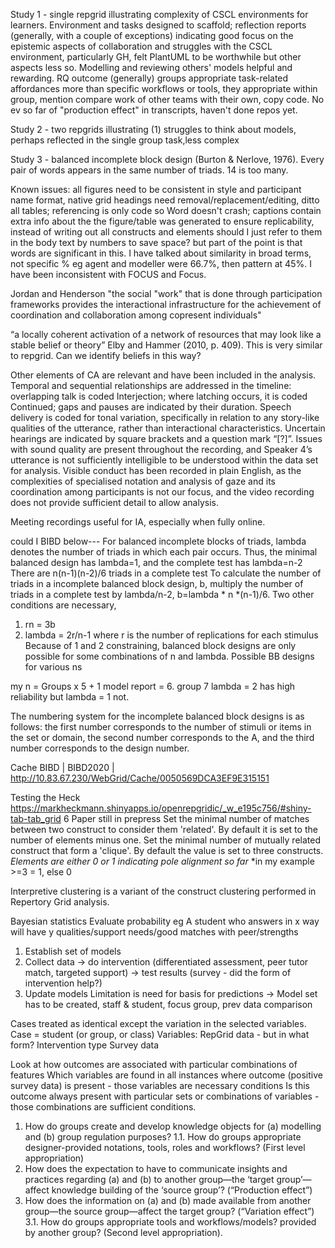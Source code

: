 
Study 1 - single repgrid illustrating complexity of CSCL environments for learners. Environment and tasks designed to scaffold; reflection reports (generally, with a couple of exceptions) indicating good focus on the epistemic aspects of collaboration and struggles with the CSCL environment, particularly GH, felt PlantUML to be worthwhile but other aspects less so. Modelling and reviewing others' models helpful and rewarding. RQ outcome (generally) groups appropriate task-related affordances more than specific workflows or tools, they appropriate within group, mention compare work of other teams with their own, copy code. No ev so far of "production effect" in transcripts, haven't done repos yet.

Study 2 - two repgrids illustrating (1) struggles to think about models, perhaps reflected in the single group task,less complex

Study 3 - balanced incomplete block design (Burton & Nerlove, 1976). Every pair of words appears in the same number of triads. 14 is too many.

Known issues: all figures need to be consistent in style and participant name format, native grid headings need removal/replacement/editing, ditto all tables; referencing is only code so Word doesn't crash; captions contain extra info about the the figure/table was generated to ensure replicability, instead of writing out all constructs and elements should I just refer to them in the body text by numbers to save space? but part of the point is that words are significant in this. I have talked about similarity in broad terms, not specific % eg agent and modeller were 66.7%, then pattern at 45%. I have been inconsistent with FOCUS and Focus. 



Jordan and Henderson "the social "work" that is done through participation frameworks provides the interactional infrastructure for the achievement of coordination and collaboration among copresent individuals"

“a locally coherent activation of a network of resources that may look like a stable belief or theory” Elby and Hammer (2010, p. 409). This is very similar to repgrid. Can we identify beliefs in this way?





Other elements of CA are relevant and have been included in the analysis. Temporal and sequential relationships are addressed in the timeline: overlapping talk is coded Interjection; where latching occurs, it is coded Continued; gaps and pauses are indicated by their duration. Speech delivery is coded for tonal variation, specifically in relation to any story-like qualities of the utterance, rather than interactional characteristics. Uncertain hearings are indicated by square brackets and a question mark “[?]”. Issues with sound quality are present throughout the recording, and Speaker 4’s utterance is not sufficiently intelligible to be understood within the data set for analysis. Visible conduct has been recorded in plain English, as the complexities of specialised notation and analysis of gaze and its coordination among participants is not our focus, and the video recording does not provide sufficient detail to allow analysis.


Meeting recordings useful for IA, especially when fully online.

could I BIBD below---
For balanced incomplete blocks of triads, lambda denotes the number of triads in which each pair occurs.
Thus, the minimal balanced design has lambda=1, and the complete test has lambda=n-2
There are n(n-1)(n-2)/6 triads in a complete test
To calculate the number of triads in a incomplete balanced block design, b, multiply the number of triads in a complete test by lambda/n-2, b=lambda * n *(n-1)/6.
Two other conditions are necessary,
1. rn = 3b
2. lambda = 2r/n-1
where r is the number of replications for each stimulus
Because of 1 and 2 constraining, balanced block designs are only possible for some combinations of n and lambda.
Possible BB designs for various ns

my n = Groups x 5 + 1 model report = 6. group 7
lambda = 2 has high reliability but lambda = 1 not.

The numbering system for the incomplete balanced block designs is as follows: the first number corresponds to the number of stimuli or items in the set or domain, the second number corresponds to the A, and the third number corresponds to the design number.

Cache BIBD | BIBD2020 | http://10.83.67.230/WebGrid/Cache/0050569DCA3EF9E315151





Testing the Heck https://markheckmann.shinyapps.io/openrepgridic/_w_e195c756/#shiny-tab-tab_grid
6
Paper still in prepress
Set the minimal number of matches between two construct to consider them 'related'. By default it is set to the number of elements minus one.
Set the minimal number of mutually related construct that form a 'clique'. By default the value is set to three constructs.
*Elements are either 0 or 1 indicating pole alignment* _so far_ *in my example >=3 = 1, else 0


Interpretive clustering is a variant of the construct clustering performed in Repertory Grid analysis.


Bayesian statistics
Evaluate probability
eg A student who answers in x way will have y qualities/support needs/good matches with peer/strengths
1. Establish set of models
2. Collect data
-> do intervention (differentiated assessment, peer tutor match, targeted support)
-> test results (survey - did the form of intervention help?)
3. Update models
Limitation is need for basis for predictions -> Model set has to be created, staff & student, focus group, prev data comparison

Cases treated as identical except the variation in the selected variables.
Case = student (or group, or class)
Variables:
RepGrid data - but in what form?
Intervention type
Survey data

Look at how outcomes are associated with particular combinations of features
Which variables are found in all instances where outcome (positive survey data) is present - those variables are necessary conditions
Is this outcome always present with particular sets or combinations of variables - those combinations are sufficient conditions.


1.	How do groups create and develop knowledge objects for (a) modelling and (b) group regulation purposes?
1.1.	How do groups appropriate designer-provided notations, tools, roles and workflows? (First level appropriation)
2.	How does the expectation to have to communicate insights and practices regarding (a) and (b) to another group—the ‘target group’—affect knowledge building of the ‘source group’? (“Production effect”)
3.	How does the information on (a) and (b) made available from another group—the source group—affect the target group? (“Variation effect”)
3.1.	How do groups appropriate tools and workflows/models? provided by another group? (Second level appropriation).

